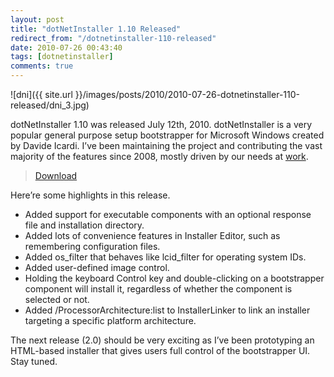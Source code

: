 ```yaml
---
layout: post
title: "dotNetInstaller 1.10 Released"
redirect_from: "/dotnetinstaller-110-released"
date: 2010-07-26 00:43:40
tags: [dotnetinstaller]
comments: true
---
```


![dni]({{ site.url }}/images/posts/2010/2010-07-26-dotnetinstaller-110-released/dni_3.jpg)

dotNetInstaller 1.10 was released July 12th, 2010. dotNetInstaller is a very popular general purpose setup bootstrapper for Microsoft Windows created by Davide Icardi. I’ve been maintaining the project and contributing the vast majority of the features since 2008, mostly driven by our needs at [work](http://www.appsecinc.com).

> [Download](https://github.com/dblock/dotnetinstaller)

Here’re some highlights in this release.

- Added support for executable components with an optional response file and installation directory.
- Added lots of convenience features in Installer Editor, such as remembering configuration files.
- Added os_filter that behaves like lcid_filter for operating system IDs.
- Added user-defined image control.
- Holding the keyboard Control key and double-clicking on a bootstrapper component will install it, regardless of whether the component is selected or not.
- Added /ProcessorArchitecture:list to InstallerLinker to link an installer targeting a specific platform architecture.

The next release (2.0) should be very exciting as I’ve been prototyping an HTML-based installer that gives users full control of the bootstrapper UI. Stay tuned.
